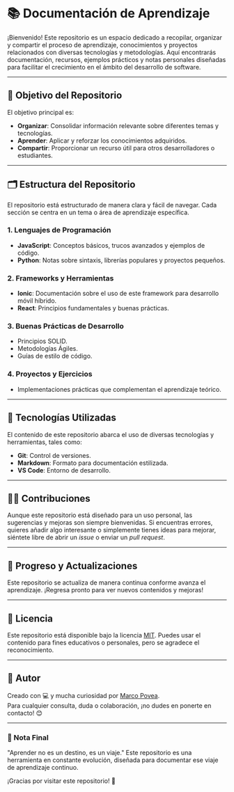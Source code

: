 # 📚 Documentación de Aprendizaje

¡Bienvenido! Este repositorio es un espacio dedicado a recopilar, organizar y compartir el proceso de aprendizaje, conocimientos y proyectos relacionados con diversas tecnologías y metodologías. Aquí encontrarás documentación, recursos, ejemplos prácticos y notas personales diseñadas para facilitar el crecimiento en el ámbito del desarrollo de software.

---

## 🌟 Objetivo del Repositorio

El objetivo principal es:

- **Organizar**: Consolidar información relevante sobre diferentes temas y tecnologías.
- **Aprender**: Aplicar y reforzar los conocimientos adquiridos.
- **Compartir**: Proporcionar un recurso útil para otros desarrolladores o estudiantes.

---

## 🗂️ Estructura del Repositorio

El repositorio está estructurado de manera clara y fácil de navegar. Cada sección se centra en un tema o área de aprendizaje específica.

### **1. Lenguajes de Programación**
- **JavaScript**: Conceptos básicos, trucos avanzados y ejemplos de código.
- **Python**: Notas sobre sintaxis, librerías populares y proyectos pequeños.
  
### **2. Frameworks y Herramientas**
- **Ionic**: Documentación sobre el uso de este framework para desarrollo móvil híbrido.
- **React**: Principios fundamentales y buenas prácticas.

### **3. Buenas Prácticas de Desarrollo**
- Principios SOLID.
- Metodologías Ágiles.
- Guías de estilo de código.

### **4. Proyectos y Ejercicios**
- Implementaciones prácticas que complementan el aprendizaje teórico.

---

## 🚀 Tecnologías Utilizadas

El contenido de este repositorio abarca el uso de diversas tecnologías y herramientas, tales como:

- **Git**: Control de versiones.
- **Markdown**: Formato para documentación estilizada.
- **VS Code**: Entorno de desarrollo.

---

## 👨‍💻 Contribuciones

Aunque este repositorio está diseñado para un uso personal, las sugerencias y mejoras son siempre bienvenidas. Si encuentras errores, quieres añadir algo interesante o simplemente tienes ideas para mejorar, siéntete libre de abrir un *issue* o enviar un *pull request*.

---

## 📅 Progreso y Actualizaciones

Este repositorio se actualiza de manera continua conforme avanza el aprendizaje. ¡Regresa pronto para ver nuevos contenidos y mejoras!

---

## 📜 Licencia

Este repositorio está disponible bajo la licencia [MIT](LICENSE). Puedes usar el contenido para fines educativos o personales, pero se agradece el reconocimiento.

---

## 🌟 Autor

Creado con 💻 y mucha curiosidad por [Marco Povea](https://github.com/DevMPoveaCL).  
Para cualquier consulta, duda o colaboración, ¡no dudes en ponerte en contacto! 😊

---

### 📌 Nota Final

"Aprender no es un destino, es un viaje." Este repositorio es una herramienta en constante evolución, diseñada para documentar ese viaje de aprendizaje continuo.

¡Gracias por visitar este repositorio! 🎉
